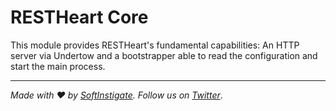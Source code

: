 # RESTHeart Core

This module provides RESTHeart's fundamental capabilities: An HTTP server via Undertow and a bootstrapper able to read the configuration and start the main process.

<hr />

_Made with :heart: by [SoftInstigate](http://www.softinstigate.com/). Follow us on [Twitter](https://twitter.com/softinstigate)_.
